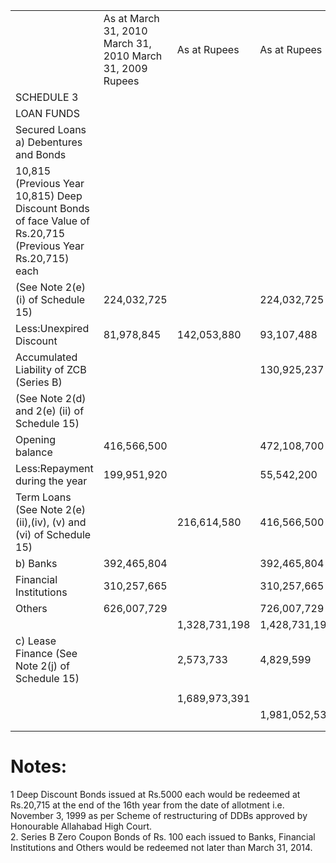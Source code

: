<table><tr><td></td><td>As at March 31, 2010 March 31, 2010 March 31, 2009 Rupees</td><td>As at Rupees</td><td>As at Rupees</td></tr><tr><td>SCHEDULE 3</td><td></td><td></td><td></td></tr><tr><td>LOAN FUNDS</td><td></td><td></td><td></td></tr><tr><td>Secured Loans a) Debentures and Bonds</td><td></td><td></td><td></td></tr><tr><td>10,815 (Previous Year 10,815) Deep Discount Bonds of face Value of Rs.20,715 (Previous Year Rs.20,715) each</td><td></td><td></td><td></td></tr><tr><td>(See Note 2(e) (i) of Schedule 15)</td><td>224,032,725</td><td></td><td>224,032,725</td></tr><tr><td>Less:Unexpired Discount</td><td>81,978,845</td><td>142,053,880</td><td>93,107,488</td></tr><tr><td>Accumulated Liability of ZCB (Series B)</td><td></td><td></td><td>130,925,237</td></tr><tr><td>(See Note 2(d) and 2(e) (ii) of Schedule 15)</td><td></td><td></td><td></td></tr><tr><td>Opening balance</td><td>416,566,500</td><td></td><td>472,108,700</td></tr><tr><td>Less:Repayment during the year</td><td>199,951,920</td><td></td><td>55,542,200</td></tr><tr><td>Term Loans (See Note 2(e) (ii),(iv), (v) and (vi) of Schedule 15)</td><td></td><td>216,614,580</td><td>416,566,500</td></tr><tr><td>b) Banks</td><td>392,465,804</td><td></td><td>392,465,804</td></tr><tr><td>Financial Institutions</td><td>310,257,665</td><td></td><td>310,257,665</td></tr><tr><td>Others</td><td>626,007,729</td><td></td><td>726,007,729</td></tr><tr><td></td><td></td><td>1,328,731,198</td><td>1,428,731,198</td></tr><tr><td>c) Lease Finance (See Note 2(j) of Schedule 15)</td><td></td><td>2,573,733</td><td>4,829,599</td></tr><tr><td></td><td></td><td></td><td></td></tr><tr><td></td><td></td><td>1,689,973,391</td><td></td></tr><tr><td></td><td></td><td></td><td>1,981,052,534</td></tr><tr><td></td><td></td><td></td><td></td></tr><tr><td></td><td></td><td></td><td></td></tr></table>

# Notes:

1 Deep Discount Bonds issued at Rs.5000 each would be redeemed at Rs.20,715 at the end of the 16th year from the date of allotment i.e. November 3, 1999 as per Scheme of restructuring of DDBs approved by Honourable Allahabad High Court.   
2. Series B Zero Coupon Bonds of Rs. 100 each issued to Banks, Financial Institutions and Others would be redeemed not later than March 31, 2014.